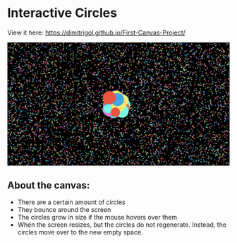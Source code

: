# Interactive Circles

View it here: https://dimitrigol.github.io/First-Canvas-Project/

![project image](Circle-Screenshot.png "Demo")

## About the canvas:
* There are a certain amount of circles
* They bounce around the screen
* The circles grow in size if the mouse hovers over them
* When the screen resizes, but the circles do not regenerate. Instead, the circles move over to the new empty space.

